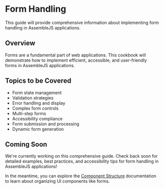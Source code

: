# Form Handling

This guide will provide comprehensive information about implementing form handling in AssembleJS applications.

## Overview

Forms are a fundamental part of web applications. This cookbook will demonstrate how to implement efficient, accessible, and user-friendly forms in AssembleJS applications.

## Topics to be Covered

- Form state management
- Validation strategies
- Error handling and display
- Complex form controls
- Multi-step forms
- Accessibility compliance
- Form submission and processing
- Dynamic form generation

## Coming Soon

We're currently working on this comprehensive guide. Check back soon for detailed examples, best practices, and accessibility tips for form handling in AssembleJS applications!

In the meantime, you can explore the [Component Structure](../project-structure) documentation to learn about organizing UI components like forms.